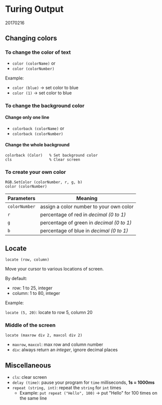 # Turing Output
20170216

## Changing colors

### To change the color of text

- `color (colorName)` or
- `color (colorNumber)`

Example:

- `color (blue)` -> set color to blue
- `color (1)` -> set color to blue

### To change the background color

#### Change only one line ####

- `colorback (colorName)` or
- `colorback (colorNumber)`

#### Change the whole background ####

```turing
colorback (Color)   % Set background color
cls                 % Clear screen
```

### To create your own color

```turing
RGB.SetColor (colorNumber, r, g, b)
color (colorNumber)
```

| Parameters | Meaning |
| ---------- | ------- |
| `colorNumber` | assign a color number to your own color
| `r` | percentage of red in *decimal (0 to 1)*
| `g` | percentage of green in *decimal (0 to 1)*
| `b` | percentage of blue in *decimal (0 to 1)*

## Locate

`locate (row, column)`

Move your cursor to various locations of screen.

By default:

- row: 1 to 25, integer
- column: 1 to 80, integer

Example:

`locate (5, 20)`: locate to row 5, column 20

### Middle of the screen

`locate (maxrow div 2, maxcol div 2)`

- `maxrow`, `maxcol`: max row and column number
- `div`: always return an *integer*, ignore decimal places

## Miscellaneous

- `cls`: clear screen
- `delay (time)`: pause your program for `time` milliseconds, **1s = 1000ms**
- `repeat (string, int)`: repeat the `string` for `int` times
  - Example: `put repeat ("Hello", 100)` -> put "Hello" for 100 times on the same line
